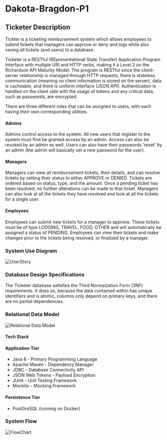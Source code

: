 # Dakota-Bragdon-P1

## Ticketer Description
Tickter is a ticketing reimbursement system which allows employees to submit tickets that managers can approve or deny and logs while also saving all tickets (and users) to a database.

Ticketer is a RESTful (REpresentational State Transfer) Application Program Interface with multiple URI and HTTP verbs, making it a Level 2 on the Richardson API Maturity Model. The program is RESTful since the client-server relationship is managed through HTTP requests, there is stateless communication (meaning no client information is stored on the server), data is cacheable, and there is uniform interface (JSON API). Authentication is handled on the client side with the usage of tokens and any critical data, such as passwords, are encrypted.

There are three different roles that can be assigned to users, with each having their own corresponding utilities.

#### Admins 
Admins control access to the system. All new users that register to the system must first be granted access by an admin. Access can also be revoked by an admin as well. Users can also have their passwords 'reset' by an admin (the admin will basically set a new password for the user).

#### Managers 
Managers can view all reimbursement tickets, their details, and can resolve tickets by setting their status to either APPROVE or DENIED. Tickets are ordered based on status, type, and the amount. Once a pending ticket has been resolved, no further alterations can be made to that ticket. Managers can also look at all the tickets they have resolved and look at all the tickets for a single user.

#### Employees 
Employees can submit new tickets for a manager to approve. These tickets must be of type LODGING, TRAVEL, FOOD, OTHER and will automatically be assigned a status of PENDING. Employees can view their tickets and make changes prior to the tickets being resolved, or finalized by a manager.

### System Use Diagram
![UserStory](https://user-images.githubusercontent.com/118224708/205525706-6a2def21-e813-407f-b070-f20ccd30b6e5.jpg)

### Database Design Specifications
The Ticketer database satisfies the Third Normaization Form (3NF) requirements. It does so, because the data contained within has unique identifiers and is atomic, columns only depend on primary keys, and there are no partial dependencies.

### Relational Data Model
![Relational Data Model](https://user-images.githubusercontent.com/118224708/205525753-df456cb7-8042-44e0-bd3c-8604efa847a4.jpg)

#### Tech Stack
#### Application Tier
* Java 8 - Primary Programming Language
* Apache Maven  - Dependency Manager
* JDBC - Database Connectivity API 
* JSON Web Tokens - Payload Encryption
* JUnit - Unit Testing Framework
* Mockito - Mocking Framework

#### Persistence Tier
* PostGreSQL (running on Docker)

### System Flow
![FlowChart](https://user-images.githubusercontent.com/118224708/205535837-3c61b330-4361-45c6-b986-0b0793384e0c.jpg)
